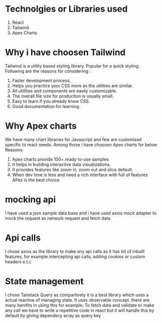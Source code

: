 # Technolgies or Libraries used

1. React
2. Tailwind
3. Apex Charts

# Why i have choosen Tailwind

Tailwind is a utility based styling library. Popular for a quick styling. Following are the reasons for considering :

1. Faster development process.
2. Helps you practice your CSS more as the utilities are similar.
3. All utilities and components are easily customizable.
4. The overall file size for production is usually small.
5. Easy to learn if you already know CSS.
6. Good documentation for learning.

# Why Apex charts

We have many chart libraries for Javascript and few are customised specific to react needs. Among those i have choosen Apex charts for below Reasons:

1. Apex charts provide 100+ ready to-use samples
2. It helps in building interactive data visualizations.
3. It provides features like zoom in, zoom out and slice default.
4. When dev time is less and need a rich interface with full of features APex is the best choice

# mocking api

I have used a json sample data base and i have used axios mock adapter to mock the request as network request and fetch data

# Api calls

I chose axios as the library to make any api calls as it has lot of inbuilt features, for example intercepting api calls, adding cookies or custom headers e.t.c

# State management
I chose Tanstack Query as compartively it is a best library which uses a actual reactive of managing state. It uses observable concept. there are many benifits in using this for example; To fetch data and validate or make any call we have to write a repetitive code in react but it will handle this by default by giving dependecy array as query key
